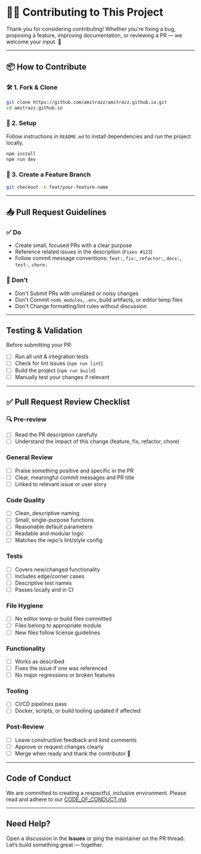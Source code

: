 # 🧑‍💻 Contributing to This Project

Thank you for considering contributing! Whether you're fixing a bug, proposing a feature, improving documentation, or reviewing a PR — we welcome your input. 🙌

---

## 📦 How to Contribute

### 🛠️ 1. Fork & Clone

```bash
git clone https://github.com/amitrazz/amitrazz.github.io.git
cd amitrazz.github.io
```

### 🧹 2. Setup

Follow instructions in `README.md` to install dependencies and run the project locally.

```bash
npm install
npm run dev
```

### 🌱 3. Create a Feature Branch

```bash
git checkout -b feat/your-feature-name
```

---

## 📥 Pull Request Guidelines

### ✅ Do

- Create small, focused PRs with a clear purpose
- Reference related issues in the description (`Fixes #123`)
- Follow commit message conventions:
  `feat:`, `fix:`, `refactor:`, `docs:`, `test:`, `chore:`

### 🚫 Don’t

- Don't Submit PRs with unrelated or noisy changes
- Don't Commit `node_modules`, `.env`, build artifacts, or editor temp files
- Don't Change formatting/lint rules without discussion

---

## Testing & Validation

Before submitting your PR:

- [ ] Run all unit & integration tests
- [ ] Check for lint issues (`npm run lint`)
- [ ] Build the project (`npm run build`)
- [ ] Manually test your changes if relevant

---

## ✅ Pull Request Review Checklist

### 🔍 Pre-review

- [ ] Read the PR description carefully
- [ ] Understand the impact of this change (feature, fix, refactor, chore)

### General Review

- [ ] Praise something positive and specific in the PR
- [ ] Clear, meaningful commit messages and PR title
- [ ] Linked to relevant issue or user story

### Code Quality

- [ ] Clean, descriptive naming
- [ ] Small, single-purpose functions
- [ ] Reasonable default parameters
- [ ] Readable and modular logic
- [ ] Matches the repo's lint/style config

### Tests

- [ ] Covers new/changed functionality
- [ ] Includes edge/corner cases
- [ ] Descriptive test names
- [ ] Passes locally and in CI

### File Hygiene

- [ ] No editor temp or build files committed
- [ ] Files belong to appropriate module
- [ ] New files follow license guidelines

### Functionality

- [ ] Works as described
- [ ] Fixes the issue if one was referenced
- [ ] No major regressions or broken features

### Tooling

- [ ] CI/CD pipelines pass
- [ ] Docker, scripts, or build tooling updated if affected

### Post-Review

- [ ] Leave constructive feedback and kind comments
- [ ] Approve or request changes clearly
- [ ] Merge when ready and thank the contributor 🎉

---

## Code of Conduct

We are committed to creating a respectful, inclusive environment. Please read and adhere to our [CODE_OF_CONDUCT.md](./CODE_OF_CONDUCT.md).

---

## Need Help?

Open a discussion in the **Issues** or ping the maintainer on the PR thread.
Let’s build something great — together.
